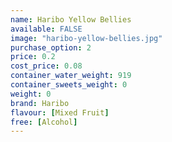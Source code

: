 ```yaml
---
name: Haribo Yellow Bellies
available: FALSE
image: "haribo-yellow-bellies.jpg"
purchase_option: 2
price: 0.2
cost_price: 0.08
container_water_weight: 919
container_sweets_weight: 0
weight: 0
brand: Haribo
flavour: [Mixed Fruit]
free: [Alcohol]
---
```

